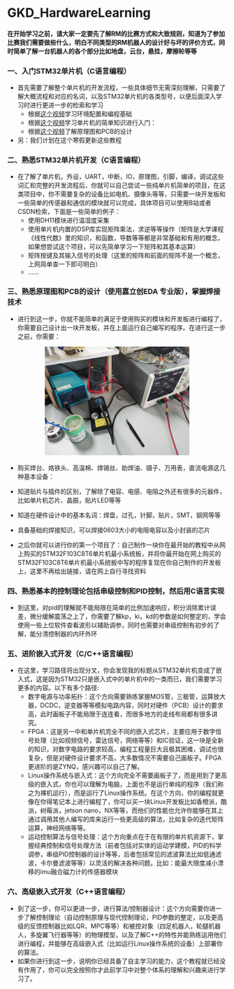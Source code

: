 # GKD_HardwareLearning
#### 在开始学习之前，请大家一定要先了解RM的比赛方式和大致规则，知道为了参加比赛我们需要做些什么，明白不同类型的RM机器人的设计好与坏的评价方式，同时简单了解一台机器人的各个部分比如地盘，云台，悬挂，摩擦轮等等
### 一、入门STM32单片机（C语言编程）
- 首先需要了解整个单片机的开发流程，一些具体细节无需深刻理解，只需要了解大概流程和对应的名词，以及STM32单片机的各类型号，以便后面深入学习时进行更进一步的检索和学习
  - 根据[这个视频](https://www.bilibili.com/video/BV1QD4y1a7kn/?spm_id_from=333.999.0.0&vd_source=3a6242b3cb9435a95f7d4a98159f0607)学习环境配置和编程基础
  - 根据[这个视频](https://www.bilibili.com/video/BV1wA411R7Rx/?spm_id_from=333.999.0.0&vd_source=3a6242b3cb9435a95f7d4a98159f0607)学习单片机的简单知识进行入门：
  - 根据[这个视频](https://www.bilibili.com/video/BV1gP4y1q78s/?spm_id_from=333.999.0.0&vd_source=3a6242b3cb9435a95f7d4a98159f0607)了解原理图和PCB的设计
- 另：我们计划在这个寒假更新这些教程

### 二、熟悉STM32单片机开发（C语言编程）
- 在了解了单片机，外设，UART，中断，IO，原理图，引脚，编译，调试这些词汇和完整的开发流程后，你就可以自己尝试一些纯单片机简单的项目，在这类项目中，你不需要复杂的设备比如电机、摄像头等等，只需要一块开发板和一些简单的传感器和通信的模块就可以完成，具体项目可以使用B站或者CSDN检索，下面是一些简单的例子：
  - 使用DH11模块进行温湿度采集
  - 使用单片机内置的DSP库实现矩阵乘法，求逆等等操作（矩阵是大学课程《线性代数》里的知识，和函数，导数等等都是非常基础和有用的概念，如果想尝试这个项目，可以先简单学习一下矩阵和其基本运算）
  - 矩阵按键及其输入信号的处理（这里的矩阵和前面的矩阵不是一个概念，上网简单查一下即可明白）
  - ......

### 三、熟悉原理图和PCB的设计（使用嘉立创EDA 专业版），掌握焊接技术
- 进行到这一步，你就不能简单的满足于使用购买的模块和开发板进行编程了，你需要自己设计出一块开发板，并在上面运行自己编写的程序。在进行这一步之前，你需要：
<p align="center">
  <img src="image.png" alt="示例图片" />
</p>

  - 购买焊台、烙铁头、高温棉、焊锡丝、助焊油、镊子、万用表，直流电源这几种基本设备：
  - 知道贴片与插件的区别，了解除了电容、电感、电阻之外还有很多的元器件，比如单片机芯片、晶振，贴片LED等等
  - 知道在硬件设计中的基本名词：焊盘，过孔，针脚，贴片，SMT，钢网等等
  - 具备基础的焊接知识，可以焊接0603大小的电阻电容以及小封装的芯片

- 之后你就可以进行你的第一个项目了：自己制作一块你在最开始的教程中从网上购买的STM32F103C8T6单片机最小系统板，并将你最开始在网上购买的STM32F103C8T6单片机最小系统板中写的程序复现在你自己制作的开发板上，这里不再给出链接，请在网上自行寻找资料

### 四、熟悉基本的控制理论包括串级控制和PID控制，然后用C语言实现
- 到这里，对pid的理解就不能局限在简单的比例加速响应，积分消除累计误差，微分缓解震荡之上了，你需要了解kp，ki，kd的参数是如何整定的，学会使用一些上位软件查看波形以辅助调参，同时也需要对串级控制有初步的了解，能分清控制器的内环外环

### 五、进阶嵌入式开发（C/C++语言编程）
- 在这里，学习路径将出现分叉，你会发现我的标题从STM32单片机变成了嵌入式，这是因为STM32只是嵌入式中的单片机中的一类而已，我们需要学习更多的内容。以下有多个路径:
  - 数字电源与功率拓扑：这个方向需要熟练掌握MOS管，三极管，运算放大器，DCDC，逆变器等等模拟电路内容，同时对硬件（PCB）设计的要求高，此时画板子不能局限于连连看，而很多地方的走线布局都有很多讲究。
  - FPGA：这是另一中和单片机完全不同的嵌入式芯片，主要应用于数字信号处理（比如视频信号，雷达信号，网络等等）和IC验证，这一块是全新的知识，对数字电路的要求较高，编程工程量巨大且极其困难，调试也很复杂，但是对硬件设计要求不高，大多数情况不需要自己画板子。FPGA更进阶的是ZYNQ，感兴趣可以自己了解。
  - Linux操作系统与嵌入式：这个方向完全不需要画板子了，而是用到了更高级的嵌入式，你也可以理解为电脑，上面也不是运行单纯的程序（我们称之为裸机运行），而是运行了Linux操作系统。在这个方向，你的编程就更像在你得笔记本上进行编程了，你可以买一块Linux开发板比如香橙派，酷派，树莓派，jetson nano，NX等等，而他们的性能也允许你能够在其上通过调用其他人编写的库来运行一些更高级的算法，比如复杂的迭代矩阵运算，神经网络等等。
  - 运动控制算法与信号处理：这个方向重点在于在有限的单片机资源下，掌握经典控制和信号处理方法（前者包括对实体的运动学建模，PID的科学调参，串级PID控制器的设计等等，后者包括常见的滤波算法比如低通滤波，卡尔曼滤波等等）以灵活的解决各种问题。比如：能最大限度减小漂移的imu融合磁力计的传感器模块

### 六、高级嵌入式开发（C++语言编程）
- 到了这一步，你可以更进一步，进行算法/控制器设计：这个方向需要你进一步了解控制理论（自动控制原理与现代控制理论，PID参数的整定，以及更高级的反馈控制器比如LQR，MPC等等）和被控对象（四足机器人，轮腿机器人，多旋翼飞行器等等）的物理模型，以及了解C++的特性并能熟练运用他们进行编程，并能够在高级嵌入式（比如运行Linux操作系统的设备）上部署你的算法。
- 如果你进行到这一步，说明你已经具备了自主学习的能力，这个教程就已经没有作用了，你可以完全按照你才此前学习中对整个体系的理解和兴趣来进行学习了。



